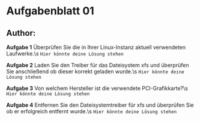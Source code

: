 # Aufgabenblatt 01
## Author: <Martin Moje>
**Aufgabe 1**
Überprüfen Sie die in Ihrer Linux-Instanz aktuell verwendeten Laufwerke.\s
`Hier könnte deine Lösung stehen`

**Aufgabe 2**
Laden Sie den Treiber für das Dateisystem xfs und überprüfen Sie anschließend ob dieser korrekt geladen wurde.\s
`Hier könnte deine Lösung stehen`


**Aufgabe 3**
Von welchem Hersteller ist die verwendete PCI-Grafikkarte?\s
`Hier könnte deine Lösung stehen`

**Aufgabe 4**
Entfernen Sie den Dateisystemtreiber für xfs und überprüfen Sie ob er erfolgreich entfernt wurde.\s
`Hier könnte deine Lösung stehen`